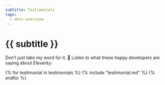 ```yaml
---
subtitle: Testimonials
tags:
  - docs-overview
---
```


# {{ subtitle }}

Don’t just take my word for it. 🌈 Listen to what these happy developers are saying about Eleventy:

{% for testimonial in testimonials %}
{% include "testimonial.md" %}
{% endfor %}